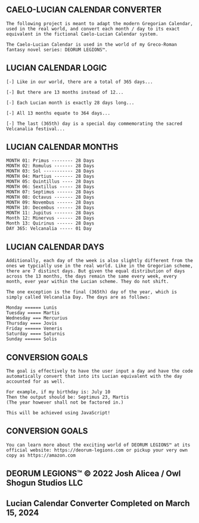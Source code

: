 ## CAELO-LUCIAN CALENDAR CONVERTER

    The following project is meant to adapt the modern Gregorian Calendar, used in the real world, and convert each month / day to its exact equivalent in the fictional Caelo-Lucian Calendar system.

    The Caelo-Lucian Calendar is used in the world of my Greco-Roman fantasy novel series: DEORUM LEGIONS™.


## LUCIAN CALENDAR LOGIC 

    [-] Like in our world, there are a total of 365 days...

    [-] But there are 13 months instead of 12...

    [-] Each Lucian month is exactly 28 days long...

    [-] All 13 months equate to 364 days...

    [-] The last (365th) day is a special day commemorating the sacred Velcanalia festival...


## LUCIAN CALENDAR MONTHS 

    MONTH 01: Primus -------- 28 Days
    MONTH 02: Romulus ------- 28 Days
    MONTH 03: Sol ----------- 28 Days
    MONTH 04: Martius ------- 28 Days
    MONTH 05: Quintillus ---- 28 Days
    MONTH 06: Sextillus ----- 28 Days
    MONTH 07: Septimus ------ 28 Days
    MONTH 08: Octavus ------- 28 Days
    MONTH 09: Novembus ------ 28 Days
    MONTH 10: Decembus ------ 28 Days
    MONTH 11: Jupitus ------- 28 Days
    Month 12: Minervus ------ 28 Days
    Month 13: Quirinus ------ 28 Days
    DAY 365: Velcanalia ----- 01 Day


## LUCIAN CALENDAR DAYS

    Additionally, each day of the week is also slightly different from the ones we typcially use in the real world. Like in the Gregorian scheme, there are 7 distinct days. But given the equal distribution of days across the 13 months, the days remain the same every week, every month, ever year within the Lucian scheme. They do not shift.

    The one exception is the final (365th) day of the year, which is simply called Velcanalia Day. The days are as follows:

    Monday ====== Lunis
    Tuesday ===== Martis
    Wednesday === Mercurius
    Thursday ==== Jovis
    Friday ====== Veneris
    Saturday ==== Saturnis
    Sunday ====== Solis


## CONVERSION GOALS

    The goal is effectively to have the user input a day and have the code automatically convert that into its Lucian equivalent with the day accounted for as well.

    For example, if my birthday is: July 10
    Then the output should be: Septimus 23, Martis
    (The year however shall not be factored in.)
    
    This will be achieved using JavaScript!


## CONVERSION GOALS

    You can learn more about the exciting world of DEORUM LEGIONS™ at its official website: https://deorum-legions.com or pickup your very own copy as https://amazon.com


## DEORUM LEGIONS™ © 2022 Josh Alicea / Owl Shogun Studios LLC 

## Lucian Calendar Converter Completed on March 15, 2024 
